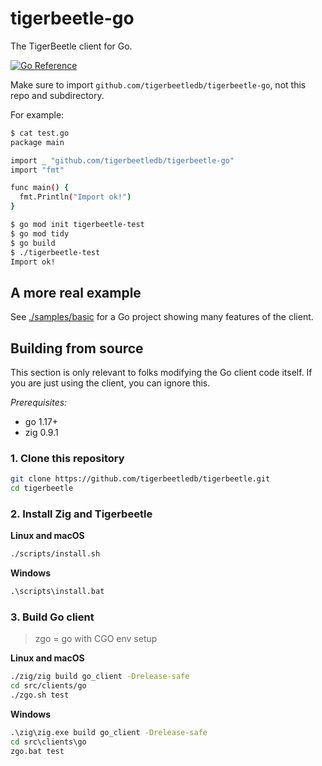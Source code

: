 # tigerbeetle-go

The TigerBeetle client for Go.

[![Go Reference](https://pkg.go.dev/badge/github.com/tigerbeetledb/tigerbeetle-go.svg)](https://pkg.go.dev/github.com/tigerbeetledb/tigerbeetle-go)

Make sure to import `github.com/tigerbeetledb/tigerbeetle-go`, not
this repo and subdirectory.

For example:

```bash
$ cat test.go
package main

import _ "github.com/tigerbeetledb/tigerbeetle-go"
import "fmt"

func main() {
  fmt.Println("Import ok!")
}

$ go mod init tigerbeetle-test
$ go mod tidy
$ go build
$ ./tigerbeetle-test
Import ok!
```

## A more real example

See [./samples/basic](./samples/basic) for a Go project
showing many features of the client.

## Building from source 

This section is only relevant to folks modifying the Go client code
itself. If you are just using the client, you can ignore this.

*Prerequisites:*
- go 1.17+
- zig 0.9.1

### 1. Clone this repository

```bash
git clone https://github.com/tigerbeetledb/tigerbeetle.git
cd tigerbeetle
```

### 2. Install Zig and Tigerbeetle

**Linux and macOS**

```bash
./scripts/install.sh
```

**Windows**

```cmd
.\scripts\install.bat
```

### 3. Build Go client

> zgo = go with CGO env setup

**Linux and macOS**

```bash
./zig/zig build go_client -Drelease-safe
cd src/clients/go
./zgo.sh test
```

**Windows**

```cmd
.\zig\zig.exe build go_client -Drelease-safe
cd src\clients\go
zgo.bat test
```
